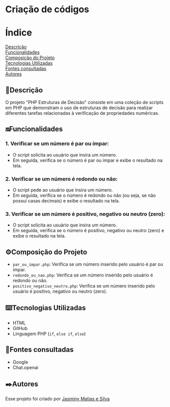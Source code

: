 # Criação de códigos

# Índice 
 
[Descrição](#descri%C3%A7%C3%A3o)    
[Funcionalidades]()    
[Composição do Projeto](#%EF%B8%8Fcomposi%C3%A7%C3%A3o-do-projeto)      
[Tecnologias Utilizadas](#%EF%B8%8Ftecnologias-utilizadas)  
[Fontes consultadas](#fontes-consultadas)   
[Autores](#%EF%B8%8Fautores)
 ## 📝Descrição   
  O projeto "PHP Estruturas de Decisão" consiste em uma coleção de scripts em PHP que demonstram o uso de estruturas de decisão para realizar diferentes tarefas relacionadas à verificação de propriedades numéricas.  

 ## 🔛Funcionalidades  

  ### 1. Verificar se um número é par ou ímpar:  
  * O script solicita ao usuário que insira um número.
  * Em seguida, verifica se o número é par ou ímpar e exibe o resultado na tela.

  ### 2. Verificar se um número é redondo ou não:  
  * O script pede ao usuário que insira um número.  
  * Em seguida, verifica se o número é redondo ou não (ou seja, se não possui casas decimais) e exibe o resultado na tela.

  ### 3. Verificar se um número é positivo, negativo ou neutro (zero):  
  * O script solicita ao usuário que insira um número.  
  * Em seguida, verifica se o número é positivo, negativo ou neutro (zero) e exibe o resultado na tela.  


 ## ⚙️Composição do Projeto  
 
 * `par_ou_impar.php`: Verifica se um número inserido pelo usuário é par ou ímpar.  
 * `redondo_ou_nao.php`: Verifica se um número inserido pelo usuário é redondo ou não.  
 * `positivo_negativo_neutro.php`: Verifica se um número inserido pelo usuário é positivo, negativo ou neutro (zero).  
 
 ## ⌨️Tecnologias Utilizadas  
 
 * HTML  
 * GitHub
 * Linguagem PHP (`if`, `else if`, `else`)

 ## 📑Fontes consultadas 
 
 * Google  
 * Chat.openai  

 ## ✒️Autores
   Esse projeto foi criado por [Jasminy Matias e Silva](https://github.com/jamybr)
